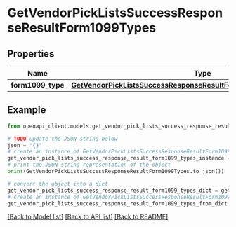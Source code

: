 # GetVendorPickListsSuccessResponseResultForm1099Types


## Properties

Name | Type | Description | Notes
------------ | ------------- | ------------- | -------------
**form1099_type** | [**GetVendorPickListsSuccessResponseResultForm1099TypesForm1099Type**](GetVendorPickListsSuccessResponseResultForm1099TypesForm1099Type.md) |  | [optional] 

## Example

```python
from openapi_client.models.get_vendor_pick_lists_success_response_result_form1099_types import GetVendorPickListsSuccessResponseResultForm1099Types

# TODO update the JSON string below
json = "{}"
# create an instance of GetVendorPickListsSuccessResponseResultForm1099Types from a JSON string
get_vendor_pick_lists_success_response_result_form1099_types_instance = GetVendorPickListsSuccessResponseResultForm1099Types.from_json(json)
# print the JSON string representation of the object
print(GetVendorPickListsSuccessResponseResultForm1099Types.to_json())

# convert the object into a dict
get_vendor_pick_lists_success_response_result_form1099_types_dict = get_vendor_pick_lists_success_response_result_form1099_types_instance.to_dict()
# create an instance of GetVendorPickListsSuccessResponseResultForm1099Types from a dict
get_vendor_pick_lists_success_response_result_form1099_types_from_dict = GetVendorPickListsSuccessResponseResultForm1099Types.from_dict(get_vendor_pick_lists_success_response_result_form1099_types_dict)
```
[[Back to Model list]](../README.md#documentation-for-models) [[Back to API list]](../README.md#documentation-for-api-endpoints) [[Back to README]](../README.md)


